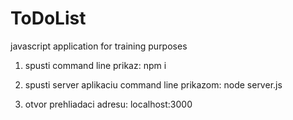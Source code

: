 # ToDoList
javascript application for training purposes

1. spusti command line prikaz:
npm i

2. spusti server aplikaciu command line prikazom:
node server.js

3. otvor prehliadaci adresu:
localhost:3000
